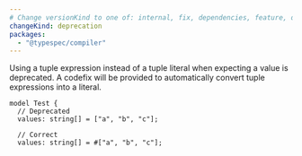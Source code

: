 ```yaml
---
# Change versionKind to one of: internal, fix, dependencies, feature, deprecation, breaking
changeKind: deprecation
packages:
  - "@typespec/compiler"
---
```


Using a tuple expression instead of a tuple literal when expecting a value is deprecated. A codefix will be provided to automatically convert tuple expressions into a literal.

```tsp
model Test {
  // Deprecated
  values: string[] = ["a", "b", "c"];
  
  // Correct
  values: string[] = #["a", "b", "c"];
```
